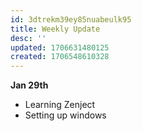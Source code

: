 ```yaml
---
id: 3dtrekm39ey85nuabeulk95
title: Weekly Update
desc: ''
updated: 1706631480125
created: 1706548610328
---
```

**Jan 29th**
* Learning Zenject
* Setting up windows
